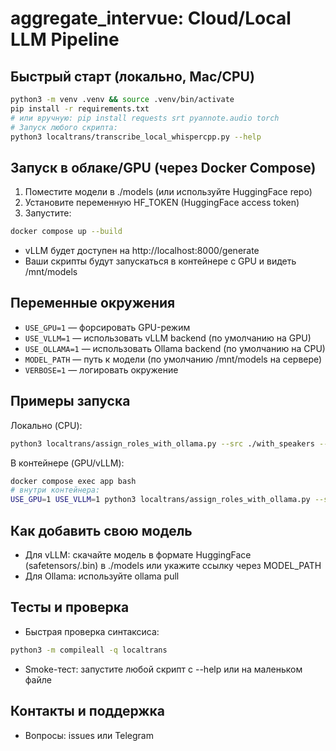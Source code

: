 # aggregate_intervue: Cloud/Local LLM Pipeline

## Быстрый старт (локально, Mac/CPU)

```bash
python3 -m venv .venv && source .venv/bin/activate
pip install -r requirements.txt
# или вручную: pip install requests srt pyannote.audio torch
# Запуск любого скрипта:
python3 localtrans/transcribe_local_whispercpp.py --help
```

## Запуск в облаке/GPU (через Docker Compose)

1. Поместите модели в ./models (или используйте HuggingFace repo)
2. Установите переменную HF_TOKEN (HuggingFace access token)
3. Запустите:

```bash
docker compose up --build
```

- vLLM будет доступен на http://localhost:8000/generate
- Ваши скрипты будут запускаться в контейнере с GPU и видеть /mnt/models

## Переменные окружения
- `USE_GPU=1` — форсировать GPU-режим
- `USE_VLLM=1` — использовать vLLM backend (по умолчанию на GPU)
- `USE_OLLAMA=1` — использовать Ollama backend (по умолчанию на CPU)
- `MODEL_PATH` — путь к модели (по умолчанию /mnt/models на сервере)
- `VERBOSE=1` — логировать окружение

## Примеры запуска

Локально (CPU):
```bash
python3 localtrans/assign_roles_with_ollama.py --src ./with_speakers --out ./local_roles --labels Менеджер,Клиент --mode local --model gpt-oss:20b --skip-exists
```

В контейнере (GPU/vLLM):
```bash
docker compose exec app bash
# внутри контейнера:
USE_GPU=1 USE_VLLM=1 python3 localtrans/assign_roles_with_ollama.py --src ./with_speakers --out ./local_roles --labels Менеджер,Клиент --mode local --model your-vllm-model --skip-exists
```

## Как добавить свою модель
- Для vLLM: скачайте модель в формате HuggingFace (safetensors/.bin) в ./models или укажите ссылку через MODEL_PATH
- Для Ollama: используйте ollama pull <model>

## Тесты и проверка
- Быстрая проверка синтаксиса:
```bash
python3 -m compileall -q localtrans
```
- Smoke-тест: запустите любой скрипт с --help или на маленьком файле

## Контакты и поддержка
- Вопросы: issues или Telegram
